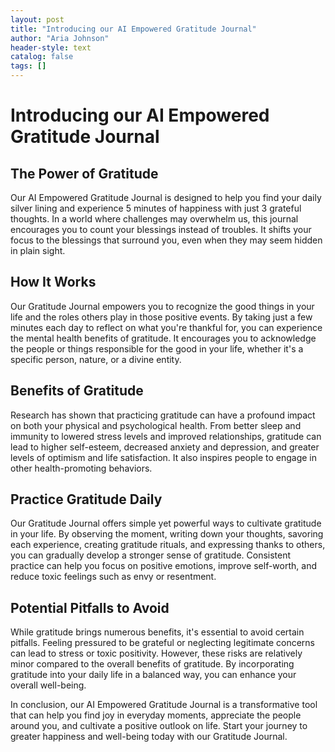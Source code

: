 ```yaml
---
layout: post
title: "Introducing our AI Empowered Gratitude Journal"
author: "Aria Johnson"
header-style: text
catalog: false
tags: []
---
```


# Introducing our AI Empowered Gratitude Journal

## The Power of Gratitude
Our AI Empowered Gratitude Journal is designed to help you find your daily silver lining and experience 5 minutes of happiness with just 3 grateful thoughts. In a world where challenges may overwhelm us, this journal encourages you to count your blessings instead of troubles. It shifts your focus to the blessings that surround you, even when they may seem hidden in plain sight.

## How It Works
Our Gratitude Journal empowers you to recognize the good things in your life and the roles others play in those positive events. By taking just a few minutes each day to reflect on what you're thankful for, you can experience the mental health benefits of gratitude. It encourages you to acknowledge the people or things responsible for the good in your life, whether it's a specific person, nature, or a divine entity.

## Benefits of Gratitude
Research has shown that practicing gratitude can have a profound impact on both your physical and psychological health. From better sleep and immunity to lowered stress levels and improved relationships, gratitude can lead to higher self-esteem, decreased anxiety and depression, and greater levels of optimism and life satisfaction. It also inspires people to engage in other health-promoting behaviors.

## Practice Gratitude Daily
Our Gratitude Journal offers simple yet powerful ways to cultivate gratitude in your life. By observing the moment, writing down your thoughts, savoring each experience, creating gratitude rituals, and expressing thanks to others, you can gradually develop a stronger sense of gratitude. Consistent practice can help you focus on positive emotions, improve self-worth, and reduce toxic feelings such as envy or resentment.

## Potential Pitfalls to Avoid
While gratitude brings numerous benefits, it's essential to avoid certain pitfalls. Feeling pressured to be grateful or neglecting legitimate concerns can lead to stress or toxic positivity. However, these risks are relatively minor compared to the overall benefits of gratitude. By incorporating gratitude into your daily life in a balanced way, you can enhance your overall well-being.

In conclusion, our AI Empowered Gratitude Journal is a transformative tool that can help you find joy in everyday moments, appreciate the people around you, and cultivate a positive outlook on life. Start your journey to greater happiness and well-being today with our Gratitude Journal.